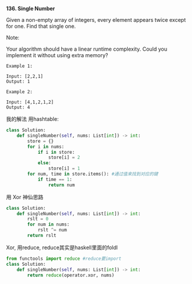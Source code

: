 **136. Single Number**

Given a non-empty array of integers, every element appears twice except for one. Find that single one.

Note:

Your algorithm should have a linear runtime complexity. Could you implement it without using extra memory?
```
Example 1:

Input: [2,2,1]
Output: 1
```
```
Example 2:

Input: [4,1,2,1,2]
Output: 4
```

我的解法 用hashtable:
```python
class Solution:
    def singleNumber(self, nums: List[int]) -> int:
        store = {}
        for i in nums:
            if i in store:
                store[i] = 2
            else:
                store[i] = 1
        for num, time in store.items(): #通过值来找到对应的键
            if time == 1:
                return num
```

用 Xor 神仙思路
```python
class Solution:
    def singleNumber(self, nums: List[int]) -> int:
        rslt = 0
        for num in nums:
            rslt ^= num
        return rslt
```

Xor, 用reduce, reduce其实是haskell里面的foldl
```python
from functools import reduce #reduce要import
class Solution:
    def singleNumber(self, nums: List[int]) -> int:
        return reduce(operator.xor, nums)
```



